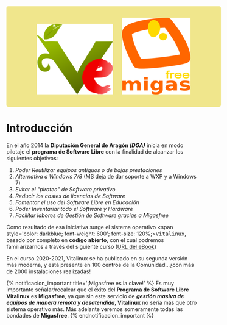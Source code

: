
<div style="padding: 30px; text-align: center; width: 100%; border-radius: 5px; background-color: khaki;">
<img src="img/vitalinux.png" alt="Vitalinux" width="200" style="margin-right: 20px;">
  
<img src="img/migasfree.png" alt="Migasfree" width="180">
</div>

# Introducción

En el año 2014 la **Diputación General de Aragón *(DGA)*** inicia en modo pilotaje el **programa de Software Libre** con la finalidad de alcanzar los siguientes objetivos:

<ol>
<li class='fragment'>
<em>Poder <a>Reutilizar</a> equipos antiguos o de bajas prestaciones</em></li>
<li class='fragment'><em><a>Alternativa</a> a Windows 7/8 </em>(MS deja de dar soporte a WXP y a Windows 7)</li>
<li class='fragment'><em>Evitar el <a>"pirateo"</a> de Software privativo</em></li>
<li class='fragment'><em>Reducir los costes de <a>licencias de Software</a> </em></li>
<li class='fragment'><em>Fomentar el uso del <a>Software Libre en Educaci&oacute;n</a></em></li>
<li class='fragment'><em>Poder <a>Inventariar</a> todo el Software y Hardware</em></li>
<li class='fragment'><em>Facilitar labores de <a>Gesti&oacute;n de Software</a> gracias a <a>Migasfree</a></em></li>
</ol>

Como resultado de esa iniciativa surge el sistema operativo <span style='color: darkblue; font-weight: 600'; font-size: 120%;><tt>Vitalinux</tt></span>, basado por completo en <b>código abierto</b>, con el cual podremos familiarizarnos a través del siguiente curso (<a href="https://catedu.gitbooks.io/curso-vitalinux/content/">URL del eBook</a>)

En el curso 2020-2021, Vitalinux se ha publicado en su segunda versión más moderna, y está presente en 100 centros de la Comunidad...¿con más de 2000 instalaciones realizadas!

{% notificacion_important title='¡Migasfree es la clave!' %}
Es muy importante señalar/recalcar que el éxito del <b>Programa de Software Libre Vitalinux</b> es <b>Migasfree</b>, ya que sin este servicio de <b><em>gestión masiva de equipos de manera remota y desatendida</em>, Vitalinux</b> no sería más que otro sistema operativo más. Más adelante veremos someramente todas las bondades de <b>Migasfree</b>.
{% endnotificacion_important %}




